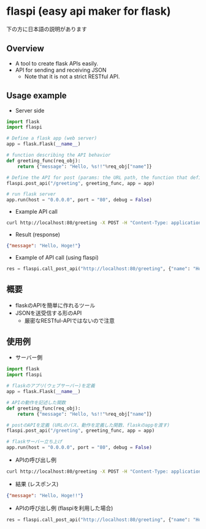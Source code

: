# flaspi (easy api maker for flask)

下の方に日本語の説明があります

## Overview
- A tool to create flask APIs easily.
- API for sending and receiving JSON
	- Note that it is not a strict RESTful API.

## Usage example

- Server side
```python
import flask
import flaspi

# Define a flask app (web server)
app = flask.Flask(__name__)

# function describing the API behavior
def greeting_func(req_obj):
	return {"message": "Hello, %s!!"%req_obj["name"]}

# Define the API for post (params: the URL path, the function that defines the API action, and the flask app)
flaspi.post_api("/greeting", greeting_func, app = app)

# run flask server
app.run(host = "0.0.0.0", port = "80", debug = False)
```

- Example API call
```bash
curl http://localhost:80/greeting -X POST -H "Content-Type: application/json" --data '{"name": "Hoge"}'
```

- Result (response)
```JSON
{"message": "Hello, Hoge!"}
```

- Example of API call (using flaspi)
```python
res = flaspi.call_post_api("http://localhost:80/greeting", {"name": "Hoge"})	# -> (200, {'message': 'Hello, Hoge!!'})
```


## 概要
- flaskのAPIを簡単に作れるツール
- JSONを送受信する形のAPI
	- 厳密なRESTful-APIではないので注意

## 使用例

- サーバー側
```python
import flask
import flaspi

# flaskのアプリ(ウェブサーバー)を定義
app = flask.Flask(__name__)

# APIの動作を記述した関数
def greeting_func(req_obj):
	return {"message": "Hello, %s!!"%req_obj["name"]}

# postのAPIを定義 (URLのパス、動作を定義した関数、flaskのappを渡す)
flaspi.post_api("/greeting", greeting_func, app = app)

# flaskサーバー立ち上げ
app.run(host = "0.0.0.0", port = "80", debug = False)
```

- APIの呼び出し例
```bash
curl http://localhost:80/greeting -X POST -H "Content-Type: application/json" --data '{"name": "Hoge"}'
```

- 結果 (レスポンス)
```JSON
{"message": "Hello, Hoge!!"}
```

- APIの呼び出し例 (flaspiを利用した場合)
```python
res = flaspi.call_post_api("http://localhost:80/greeting", {"name": "Hoge"})	# -> (200, {'message': 'Hello, Hoge!!'})
```
